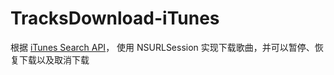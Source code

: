 # TracksDownload-iTunes
根据 [iTunes Search API](https://affiliate.itunes.apple.com/resources/documentation/itunes-store-web-service-search-api/#searching)， 
使用 NSURLSession 实现下载歌曲，并可以暂停、恢复下载以及取消下载

